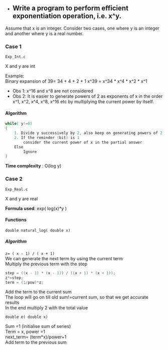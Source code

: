 * ## Write a program to perform efficient exponentiation operation, i.e. x^y. 

Assume that x is an integer. Consider two cases, one where y is an integer and another where y
is a real number.

### Case 1
``Exp_Int.c``

X and y are int

Example:  
Binary expansion of 39= 34 + 4 + 2 + 1
x^39 = x^34 * x^4 * x^2 * x^1

* Obs 1: x^16 and x^8 are not considered
* Obs 2: It is easier to generate powers of 2 as exponents of x in the order x^1, x^2,
x^4, x^8, x^16 etc by multiplying the current power by itself.

#### Algorithm

~~~C
while( y!=0)
{
    1. Divide y successively by 2, also keep on generating powers of 2 in the order x^1, x^2, x^4, x^8 etc
    2. If the reminder (bit) is 1
        consider the current power of x in the partial answer
    Else
        Ignore
}
~~~

**Time complexity** : O(log y)

### Case 2
``Exp_Real.c``

X and y are real

**Formula used**: exp( log(x)*y )

#### Functions

``double natural_log( double x)``  

##### Algorithm

``z= ( x - 1) / ( x + 1)``  
We can generate the next term by using the current term  
Multiply the previous term with the step  

~~~C
step = ((x - 1) * (x - 1)) / ((x + 1) * (x + 1));
z*=step;
term = (1/pow)*z;
~~~

Add the term to the current sum  
The loop will go on till old sum!=current sum, so that we get accurate results  
In the end multiply 2 with the total value

``double e( double x)``

Sum =1 (initialise sum of series)  
Term = x, power =1  
next_term= (term*x)/power+1  
Add term to the previous sum
